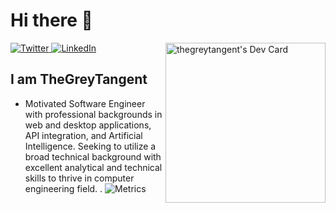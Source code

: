

# Hi there 👋

<div align="left">
  <a href="https://twitter.com/omBratteng">
    <img
      src="https://img.shields.io/twitter/follow/omBratteng?label=Twitter&logo=twitter&style=flat-square&color=1da1f2&logoColor=ffffff"
      alt="Twitter"
    />
  </a>
  <a href="https://www.linkedin.com/in/ombratteng/">
    <img
      src="https://img.shields.io/static/v1?logo=linkedin&style=flat-square&color=0072b1&label=LinkedIn&message=%E2%98%86"
      alt="LinkedIn"
    />
  </a>


<a href="https://app.daily.dev/thegreytangent">
<img 
width="256"
align="right"
src="https://api.daily.dev/devcards/ecf637036af043d6b60c1dac3a8752a2.png?r=fl5" width="256" alt="thegreytangent's Dev Card"/>
</a>

</div>

## I am TheGreyTangent
- Motivated Software Engineer with professional backgrounds in web and desktop applications, API integration, and Artificial Intelligence. 
Seeking to utilize a broad technical background with excellent analytical and technical skills to thrive in computer engineering field.
.
![Metrics](https://metrics.lecoq.io/thegreytangent?template=classic&wakatime=1&achievements=1&stackoverflow=1&isocalendar=1&calendar=1&base=header%2C%20activity%2C%20community%2C%20repositories%2C%20metadata&base.indepth=false&base.hireable=false&isocalendar=false&isocalendar.duration=half-year&calendar=false&calendar.limit=1&achievements=false&achievements.threshold=A&achievements.secrets=true&achievements.display=detailed&achievements.limit=0&stackoverflow=false&stackoverflow.user=9929106&stackoverflow.sections=answers-top&stackoverflow.limit=2&stackoverflow.lines=4&stackoverflow.lines.snippet=2&wakatime=false&wakatime.url=https%3A%2F%2Fwakatime.com%2F%40thegreytangent&wakatime.user=thegreytangent&wakatime.sections=time%2C%20projects%2C%20projects-graphs%2C%20languages%2C%20languages-graphs%2C%20editors%2C%20os&wakatime.days=7&wakatime.limit=5&wakatime.languages.other=false&wakatime.languages.ignored=browser&wakatime.repositories.visibility=public&config.timezone=Asia%2FManila&config.twemoji=true)
